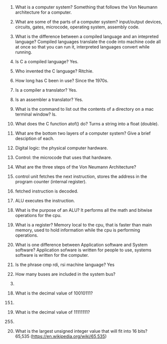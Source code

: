 1) What is a computer system?
  Something that follows the Von Neumann architecture for a computer.

2) What are some of the parts of a computer system?
  input/output devices, circuits, gates, microcode, operating system, assembly code.

3) What is the difference between a compiled language and an intepreted language?
  Compiled languages translate the code into machine code all at once so that you can run it, interpreted languages convert while running.

4) Is C a compiled language?
  Yes.

5) Who invented the C language?
  Ritchie.

6) How long has C been in use?
  Since the 1970s.

7) Is a compiler a translator?
  Yes.

8) Is an assembler a translator?
  Yes.

9) What is the command to list out the contents of a directory on a mac terminal window?
  ls.

10) What does the C function atof() do?
  Turns a string into a float (double).

11) What are the bottom two layers of a computer system? Give a brief desciption of each.
  0) Digital logic: the physical computer hardware.
  1) Control: the microcode that uses that hardware.

12) What are the three steps of the Von Neumann Architecture?
  1) control unit fetches the next instruction, stores the address in the program counter (internal register).
  2) fetched instruction is decoded.
  3) ALU executes the instruction.

13) What is the purpose of an ALU?
  It performs all the math and bitwise operations for the cpu.

14) What is a register?
  Memory local to the cpu, that is faster than main memory, used to hold information while the cpu is performing operations.

15) What is one difference between Application software and System software?
  Application sofware is written for people to use, systems software is written for the computer.

16) Is the phrase cmp rdi, rsi machine language?
  Yes

17) How many buses are included in the system bus?
  3.

18) What is the decimal value of 10010111?
  151.

19) What is the decimal value of 11111111?
  255.

20) What is the largest unsigned integer value that will fit into 16 bits?
  65,535 (https://en.wikipedia.org/wiki/65,535)
